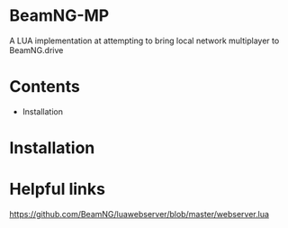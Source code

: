 # BeamNG-MP
A LUA implementation at attempting to bring local network multiplayer to BeamNG.drive

# Contents
 - Installation

 # Installation



# Helpful links
https://github.com/BeamNG/luawebserver/blob/master/webserver.lua
